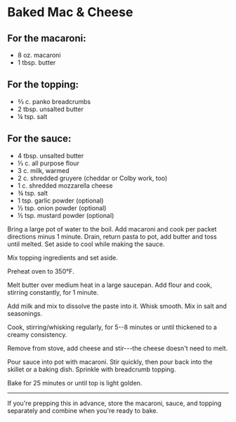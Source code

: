 # Baked Mac & Cheese

## For the macaroni:

- 8 oz. macaroni
- 1 tbsp. butter

## For the topping:

- ⅔ c. panko breadcrumbs
- 2 tbsp. unsalted butter
- ¼ tsp. salt

## For the sauce:

- 4 tbsp. unsalted butter
- ⅓ c. all purpose flour
- 3 c. milk, warmed
- 2 c. shredded gruyere (cheddar or Colby work, too)
- 1 c. shredded mozzarella cheese
- ¾ tsp. salt
- 1 tsp. garlic powder (optional)
- ½ tsp. onion powder (optional)
- ½ tsp. mustard powder (optional)

Bring a large pot of water to the boil. Add macaroni and cook per packet
directions minus 1 minute. Drain, return pasta to pot, add butter and toss until
melted. Set aside to cool while making the sauce.

Mix topping ingredients and set aside.

Preheat oven to 350°F.

Melt butter over medium heat in a large saucepan. Add flour and cook, stirring
constantly, for 1 minute.

Add milk and mix to dissolve the paste into it. Whisk smooth. Mix in salt and
seasonings.

Cook, stirring/whisking regularly, for 5--8 minutes or until thickened to a
creamy consistency.

Remove from stove, add cheese and stir---the cheese doesn't need to melt.

Pour sauce into pot with macaroni. Stir quickly, then pour back into the skillet
or a baking dish. Sprinkle with breadcrumb topping.

Bake for 25 minutes or until top is light golden.

---

If you're prepping this in advance, store the macaroni, sauce, and topping
separately and combine when you're ready to bake.
